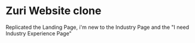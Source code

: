 # Zuri Website clone
Replicated the Landing Page, i'm new to the Industry Page and the "I need Industry Experience Page"